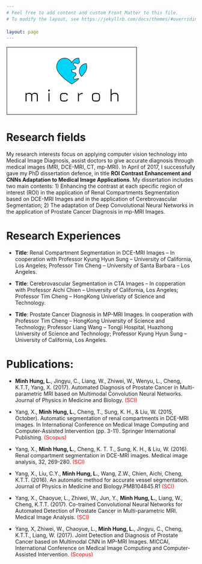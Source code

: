```yaml
---
# Feel free to add content and custom Front Matter to this file.
# To modify the layout, see https://jekyllrb.com/docs/themes/#overriding-theme-defaults

layout: page
---
```


[jekyll-organization]: https://github.com/chientr

![logo](./assets/logo.png)

# Research fields
My research interests focus on applying computer vision technology into Medical Image Diagnosis, assist doctors to give accurate diagnosis through medical images (MRI, DCE-MRI, CT, mp-MRI). In April of 2017, I successfully gave my PhD dissertation defence, in title **ROI Contrast Enhancement and CNNs Adaptation to Medical Image Applications**. My dissertation includes two main contents: 1) Enhancing the contrast at each specific region of interest (ROI) in the application of Renal Compartments Segmentation based on DCE-MRI Images and in the application of Cerebrovascular Segmentation; 2) The adaptation of Deep Convolutional Neural Networks in the application of Prostate Cancer Diagnosis in mp-MRI Images.
# Research Experiences
* **Title**: Renal Compartment Segmentation in DCE-MRI Images – In cooperation with Professor Kyung Hyun Sung – University of California, Los Angeles; Professor Tim Cheng – University of Santa Barbara – Los Angeles.

* **Title**: Cerebrovascular Segmentation in CTA Images – In copperation with Professor Aichi Chien – University of California, Los Angeles; Professor Tim Cheng – HongKong Univeristy of Science and Technology.

* **Title**: Prostate Cancer Diagnosis in MP-MRI Images. In cooperation with Professor Tim Cheng – HongKong University of Science and Technology; Professor Liang Wang – Tongji Hospital, Huazhong University of Science and Technology; Professor Kyung Hyun Sung – University of California, Los Angeles.

# Publications:
* **Minh Hung, L.**, Jingyu, C., Liang, W., Zhiwei, W., Wenyu, L., Cheng, K.T.T, Yang, X. (2017). Automated Diagnosis of Prostate Cancer in Multi-parametric MRI based on Multimodal Convolution Neural Networks. Journal of Physics in Medicine and Biology. <span style="color:red">(SCI)</span>

* Yang, X., **Minh Hung, L.**, Cheng, T., Sung, K. H., & Liu, W. (2015, October). Automatic segmentation of renal compartments in DCE-MRI images. In International Conference on Medical Image Computing and Computer-Assisted Intervention (pp. 3-11). Springer International Publishing. <span style="color:red">(Scopus)</span>

* Yang, X., **Minh Hung, L.**, Cheng, K. T. T., Sung, K. H., & Liu, W. (2016). Renal compartment segmentation in DCE-MRI images. Medical image analysis, 32, 269-280. <span style="color:red">(SCI)</span>

* Yang, X., Liu, C.Y., **Minh Hung, L.**, Wang, Z.W., Chien, Aichi, Cheng, K.T.T. (2016). An automatic method for accurate vessel segmentation. Journal of Physics in Medicine and Biology.PMB104845.R1 <span style="color:red">(SCI)</span>

* Yang, X., Chaoyue, L., Zhiwei, W., Jun, Y., **Minh Hung, L.**, Liang, W., Cheng, K.T.T. (2017). Co-trained Convolutional Neural Networks for Automated Detection of Prostate Cancer in Multi-parametric MRI. Medical Image Analysis. <span style="color:red">(SCI)</span>

* Yang, X, Zhiwei, W., Chaoyue, L., **Minh Hung, L.**, Jingyu, C., Cheng, K.T.T., Liang, W. (2017). Joint Detection and Diagnosis of Prostate Cancer based on Multimodal CNN in MP-MRI Images. MICCAI, International Conference on Medical Image Computing and Computer-Assisted Intervention. <span style="color:red">(Scopus)</span>